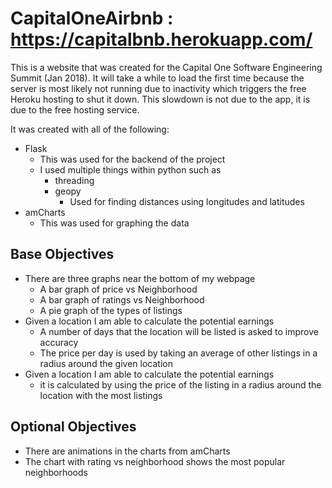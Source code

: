 # CapitalOneAirbnb : https://capitalbnb.herokuapp.com/
This is a website that was created for the Capital One Software Engineering Summit (Jan 2018). It will take a while to load the first time because the server is most likely not running due to inactivity which triggers the free Heroku hosting to shut it down. This slowdown is not due to the app, it is due to the free hosting service. 

It was created with all of the following:

* Flask
  * This was used for the backend of the project
  * I used multiple things within python such as 
    * threading
    * geopy
      * Used for finding distances using longitudes and latitudes 
* amCharts
  * This was used for graphing the data
  
## Base Objectives 

* There are three graphs near the bottom of my webpage
  * A bar graph of price vs Neighborhood
  * A bar graph of ratings vs Neighborhood
  * A pie graph of the types of listings
* Given a location I am able to calculate the potential earnings
  * A number of days that the location will be listed is asked to improve accuracy
  * The price per day is used by taking an average of other listings in a radius around the given location
* Given a location I am able to calculate the potential earnings
  * it is calculated by using the price of the listing in a radius around the location with the most listings

## Optional Objectives

* There are animations in the charts from amCharts
* The chart with rating vs neighborhood shows the most popular neighborhoods


